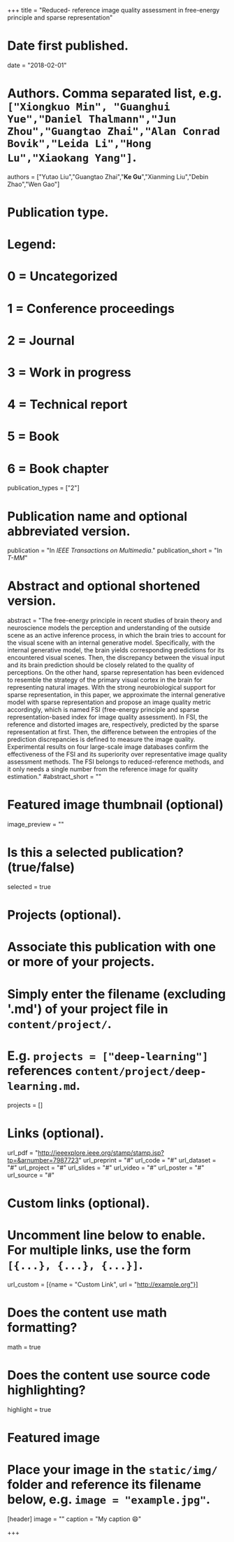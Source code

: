+++
title = "Reduced- reference image quality assessment in free-energy principle and sparse representation"

# Date first published.
date = "2018-02-01"

# Authors. Comma separated list, e.g. `["Xiongkuo Min", "Guanghui Yue","Daniel Thalmann","Jun Zhou","Guangtao Zhai","Alan Conrad Bovik","Leida Li","Hong Lu","Xiaokang Yang"]`.
authors = ["Yutao Liu","Guangtao Zhai","**Ke Gu**","Xianming Liu","Debin Zhao","Wen Gao"]
# Publication type.
# Legend:
# 0 = Uncategorized
# 1 = Conference proceedings
# 2 = Journal
# 3 = Work in progress
# 4 = Technical report
# 5 = Book
# 6 = Book chapter
publication_types = ["2"]

# Publication name and optional abbreviated version.
publication = "In *IEEE Transactions on Multimedia*."
publication_short = "In *T-MM*"

# Abstract and optional shortened version.
abstract = "The free-energy principle in recent studies of brain theory and neuroscience models the perception and understanding of the outside scene as an active inference process, in which the brain tries to account for the visual scene with an internal generative model. Specifically, with the internal generative model, the brain yields corresponding predictions for its encountered visual scenes. Then, the discrepancy between the visual input and its brain prediction should be closely related to the quality of perceptions. On the other hand, sparse representation has been evidenced to resemble the strategy of the primary visual cortex in the brain for representing natural images. With the strong neurobiological support for sparse representation, in this paper, we approximate the internal generative model with sparse representation and propose an image quality metric accordingly, which is named FSI (free-energy principle and sparse representation-based index for image quality assessment). In FSI, the reference and distorted images are, respectively, predicted by the sparse representation at first. Then, the difference between the entropies of the prediction discrepancies is defined to measure the image quality. Experimental results on four large-scale image databases confirm the effectiveness of the FSI and its superiority over representative image quality assessment methods. The FSI belongs to reduced-reference methods, and it only needs a single number from the reference image for quality estimation."
#abstract_short = ""

# Featured image thumbnail (optional)
image_preview = ""

# Is this a selected publication? (true/false)
selected = true

# Projects (optional).
#   Associate this publication with one or more of your projects.
#   Simply enter the filename (excluding '.md') of your project file in `content/project/`.
#   E.g. `projects = ["deep-learning"]` references `content/project/deep-learning.md`.
projects = []

# Links (optional).
url_pdf = "http://ieeexplore.ieee.org/stamp/stamp.jsp?tp=&arnumber=7987723"
url_preprint = "#"
url_code = "#"
url_dataset = "#"
url_project = "#"
url_slides = "#"
url_video = "#"
url_poster = "#"
url_source = "#"

# Custom links (optional).
#   Uncomment line below to enable. For multiple links, use the form `[{...}, {...}, {...}]`.
 url_custom = [{name = "Custom Link", url = "http://example.org"}]

# Does the content use math formatting?
math = true

# Does the content use source code highlighting?
highlight = true

# Featured image
# Place your image in the `static/img/` folder and reference its filename below, e.g. `image = "example.jpg"`.
[header]
image = ""
caption = "My caption 😄"

+++
